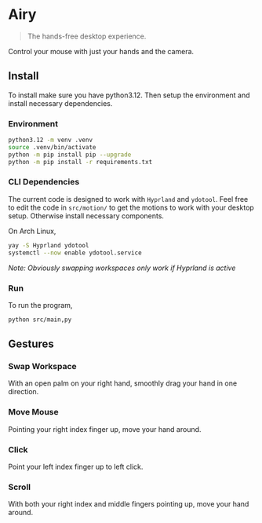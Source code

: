 # Airy

> The hands-free desktop experience.

Control your mouse with just your hands and the camera.

## Install

To install make sure you have python3.12. Then setup the environment and install necessary dependencies.

### Environment

```sh
python3.12 -m venv .venv
source .venv/bin/activate
python -m pip install pip --upgrade
python -m pip install -r requirements.txt
```

### CLI Dependencies

The current code is designed to work with `Hyprland` and `ydotool`. Feel free to edit the code in `src/motion/` to get the motions to work with your desktop setup. Otherwise install necessary components.

On Arch Linux,

```sh
yay -S Hyprland ydotool
systemctl --now enable ydotool.service
```

_Note: Obviously swapping workspaces only work if Hyprland is active_

### Run

To run the program,

```sh
python src/main,py
```

## Gestures

### Swap Workspace

With an open palm on your right hand, smoothly drag your hand in one direction.

### Move Mouse

Pointing your right index finger up, move your hand around.

### Click

Point your left index finger up to left click.

### Scroll

With both your right index and middle fingers pointing up, move your hand around.
